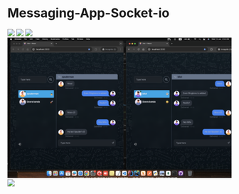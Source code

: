 # Messaging-App-Socket-io



<img src="github/images/Greetings.png" />
<img src="github/images/Login.png" />
<img src="github/images/Register.png" />
<img src="github/images/Real Time Messaging.png" />
<img src="github/images/Search User.png" />












